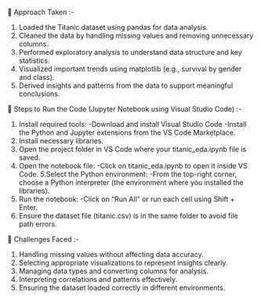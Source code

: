 📌 Approach Taken :-
1. Loaded the Titanic dataset using pandas for data analysis.
2. Cleaned the data by handling missing values and removing unnecessary columns.
3. Performed exploratory analysis to understand data structure and key statistics.
4. Visualized important trends using matplotlib (e.g., survival by gender and class).
5. Derived insights and patterns from the data to support meaningful conclusions.

🚀 Steps to Run the Code (Jupyter Notebook using Visual Studio Code) :-
1. Install required tools:
   -Download and install Visual Studio Code
   -Install the Python and Jupyter extensions from the VS Code Marketplace.
2. Install necessary libraries.
3. Open the project folder in VS Code where your titanic_eda.ipynb file is saved.
4. Open the notebook file:
   -Click on titanic_eda.ipynb to open it inside VS Code.
5.Select the Python environment:
   -From the top-right corner, choose a Python interpreter (the environment where you installed the libraries).
6. Run the notebook:
   -Click on “Run All” or run each cell using Shift + Enter.
7. Ensure the dataset file (titanic.csv) is in the same folder to avoid file path errors.

🚧 Challenges Faced :-
1. Handling missing values without affecting data accuracy.
2. Selecting appropriate visualizations to represent insights clearly.
3. Managing data types and converting columns for analysis.
4. Interpreting correlations and patterns effectively.
5. Ensuring the dataset loaded correctly in different environments.
